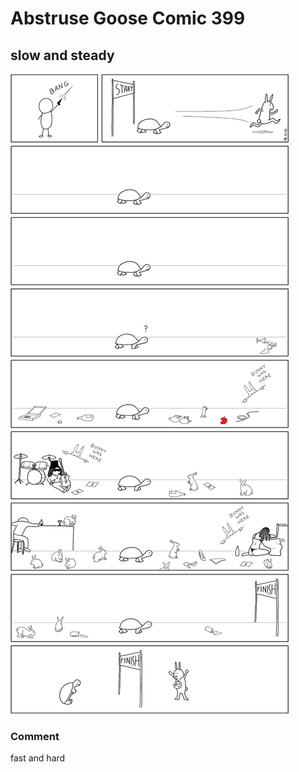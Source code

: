# Abstruse Goose Comic 399
## slow and steady

![image](aesop_reloaded.png)
### Comment
fast and hard
